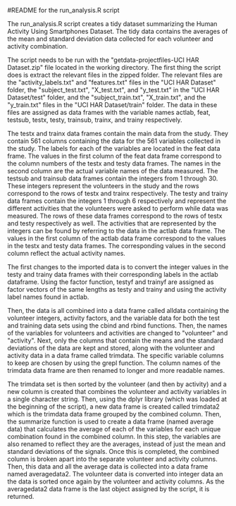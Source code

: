 #README for the run_analysis.R script

The run_analysis.R script creates a tidy dataset summarizing the Human
Activity Using Smartphones Dataset. The tidy data contains the averages
of the mean and standard deviation data collected for each volunteer
and activity combination.

The script needs to be run with the 
"getdata-projectfiles-UCI HAR Dataset.zip" file located in the working
directory. The first thing the script does is extract the relevant
files in the zipped folder. The relevant files are the
"activity_labels.txt" and "features.txt" files in the "UCI HAR Dataset"
folder, the "subject_test.txt", "X_test.txt", and "y_test.txt" in the
"UCI HAR Dataset/test" folder, and the "subject_train.txt", "X_train.txt", 
and the "y_train.txt" files in the "UCI HAR Dataset/train" folder. The
data in these files are assigned as data frames  with the variable names
actlab, feat, testsub, testx, testy, trainsub, trainx, and trainy
respectively. 

The testx and trainx data frames contain the main data from the study. 
They contain 561 columns containing the data for the 561 variables
collected in the study. The labels for each of the variables are 
located in the feat data frame. The values in the first column of 
the feat data frame correspond to the column numbers of the testx 
and testy data frames. The names in the second column are the actual 
variable names of the data measured. The testsub and trainsub data 
frames contain the integers from 1 through 30. These integers represent 
the volunteers in the study and the rows correspond to the rows of testx 
and trainx respectively. The testy and trainy data frames contain the 
integers 1 through 6 respectively and represent the different activities 
that the volunteers were asked to perform while data was measured. The 
rows of these data frames correspond to the rows of testx and testy
respectively as well. The activities that are represented by the integers
can be found by referring to the data in the actlab data frame. The
values in the first column of the actlab data frame correspond to the
values in the testx and testy data frames. The corresponding values in 
the second column reflect the actual activity names.

The first changes to the imported data is to convert the integer values
in the testy and trainy data frames with their corresponding labels in
the actlab dataframe. Using the factor function, testyf and trainyf are
assigned as factor vectors of the same lengths as testy and trainy
and using the activity label names found in actlab.

Then, the data is all combined into a data frame called alldata containing
the volunteer integers, activity factors, and the variable data for both
the test and training data sets using the cbind and rbind functions. Then,
the names of the variables for volunteers and activities are changed to
"volunteer" and "activity". Next, only the columns that contain the means 
and the standard deviations of the data are kept and stored, along with
the volunteer and activity data in a data frame called trimdata. The 
specific variable columns to keep are chosen by using the grepl function.
The column names of the trimdata data frame are then renamed to longer
and more readable names.

The trimdata set is then sorted by the volunteer (and then by activity)
and a new column is created that combines the volunteer and activity
variables in a single character string. Then, using the dplyr library
(which was loaded at the beginning of the script), a new data frame is
created called trimdata2 which is the trimdata data frame grouped by
the combined column. Then, the summarize function is used to create a
data frame (named average data) that calculates the average of each of 
the variables for each unique combination found in the combined column. 
In this step, the variables are also renamed to reflect they are the 
averages, instead of just the mean and standard deviations of the 
signals. Once this is completed, the combined column is broken apart 
into the separate volunteer and activity columns. Then, this data and 
all the average data is collected into a data frame named averagedata2.
The volunteer data is converted into integer data an the data is sorted
once again by the volunteer and activity columns. As the averagedata2
data frame is the last object assigned by the script, it is returned.